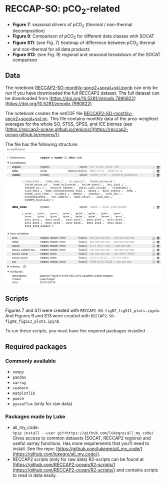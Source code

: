 # RECCAP-SO: pCO$_2$-related

- **Figure 7**: seasonal drivers of $p\mathrm{CO}_2$ (thermal / non-thermal decomposition)
- **Figure 9**: Comparison of $p\mathrm{CO}_2$ for different data classes with SOCAT
- **Figure S11**: (see Fig. 7) heatmap of difference between $p\mathrm{CO}_2$ thermal and non-thermal for all data products
- **Figure S13**: (see Fig. 9) regional and seasonal breakdown of the SOCAT comparison

## Data

The notebook [RECCAP2-SO-monthly-spco2+socat+sst.ipynb](RECCAP2-SO-monthly-spco2+socat+sst.ipynb) can only be run if you have downloaded the full RECCAP2 dataset. The full dataset can be downloaded from [https://doi.org/10.5281/zenodo.7990822](https://doi.org/10.5281/zenodo.7990822).

The notebook creates the netCDF file [RECCAP2-SO-monthly-spco2+socat+sst.nc](RECCAP2-SO-monthly-spco2+socat+sst.nc). This file contains monthly data of the area-weighted averages for the whole SO, STSS, SPSS, and ICE biomes (see [https://reccap2-ocean.github.io/regions/](https://reccap2-ocean.github.io/regions/)).

The file has the following structure:  
![screenshot of xarray data structure](./data_structure.png)

## Scripts

Figures 7 and S11 were created with `RECCAP2-SO-fig07_figS11_plots.ipynb`. And Figures 9 and S13 were created with `RECCAP2-SO-fig09_figS13_plots.ipynb`.

To run these scripts, you must have the required packages installed

## Required packages

### Commonly available

- `numpy`
- `pandas`
- `xarray`
- `seaborn`
- `matplotlib`
- `pooch`
- `pyseaflux`  (only for raw data)

### Packages made by Luke

- all_my_code:  
  `%pip install --user git+https://github.com/lukegre/all_my_code/`  
  Gives access to common datasets (SOCAT, RECCAP2 regions) and useful xarray functions. Has more requirements that you'll need to install. See the repo: [https://github.com/lukegre/all_my_code/](https://github.com/lukegre/all_my_code/).
- RECCAP2 scripts  (only for raw data)
  R2-scripts can be found at [https://github.com/RECCAP2-ocean/R2-scripts/](https://github.com/RECCAP2-ocean/R2-scripts/) and contains scripts to read in data easily.
